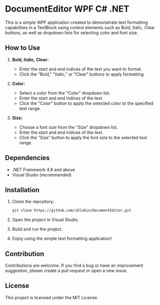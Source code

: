 # DocumentEditor WPF C# .NET



This is a simple WPF application created to demonstrate text formatting capabilities in a TextBlock using control elements such as Bold, Italic, Clear buttons, as well as dropdown lists for selecting color and font size.

## How to Use

1. **Bold, Italic, Clear:**
   - Enter the start and end indices of the text you want to format.
   - Click the "Bold," "Italic," or "Clear" buttons to apply formatting.

2. **Color:**
   - Select a color from the "Color" dropdown list.
   - Enter the start and end indices of the text.
   - Click the "Color" button to apply the selected color to the specified text range.

3. **Size:**
   - Choose a font size from the "Size" dropdown list.
   - Enter the start and end indices of the text.
   - Click the "Size" button to apply the font size to the selected text range.

## Dependencies

- .NET Framework 4.8 and above
- Visual Studio (recommended)

## Installation

1. Clone the repository:
   ```bash
   git clone https://github.com/iKlubin/DocumentEditor.git
   
2. Open the project in Visual Studio.

3. Build and run the project.

4. Enjoy using the simple text formatting application!

## Contribution

Contributions are welcome. If you find a bug or have an improvement suggestion, please create a pull request or open a new issue.

## License
This project is licensed under the MIT License.
